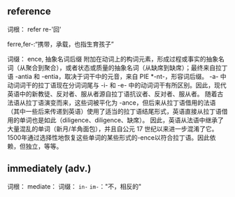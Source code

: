 ## reference
词根：
refer
re-'回'

ferre,fer-:“携带，承载，也指生育孩子”

词缀：
ence,
抽象名词后缀
附加在动词上的构词元素，形成过程或事实的抽象名词（从聚合到聚合），或者状态或质量的抽象名词（从缺席到缺席）；最终来自拉丁语 -antia 和 -entia，取决于词干中的元音，来自 PIE *-nt-，形容词后缀。 -a- 中动词词干的拉丁语现在分词词尾与 -i- 和 -e- 中的动词词干有所区别。因此，现代英语中的新教徒、反对者、服从者源自拉丁语抗议者、反对者、服从者。 随着古法语从拉丁语演变而来，这些词被平化为 -ance，但后来从拉丁语借用的法语（其中一些后来传递到英语）使用了适当的拉丁语结尾形式，英语直接从拉丁语借用的单词也是如此（diligence、diligence、缺席）。 因此，英语从法语中继承了大量混乱的单词（新月/羊角面包），并且自公元 17 世纪以来进一步混淆了它。 1500年通过选择性地恢复这些单词的某些形式的-ence以符合拉丁语。因此依赖，但独立，等等。

##  immediately (adv.)
词根：
mediate：
词缀：
`in-`   `im-`："不，相反的"